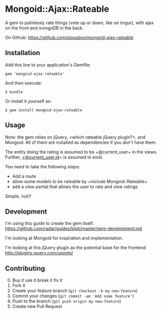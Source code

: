 # Mongoid::Ajax::Rateable

A gem to painlessly rate things (vote up or down, like on imgur), with ajax on the front and mongoDB in the back.

On Github: https://github.com/piousbox/mongoid-ajax-rateable

## Installation

Add this line to your application's Gemfile:

    gem 'mongoid-ajax-rateable'

And then execute:

    $ bundle

Or install it yourself as:

    $ gem install mongoid-ajax-rateable

## Usage

Note: the gem relies on jQuery, <which rateable jQuery plugin?>, and Mongoid. All of them are installed as dependencies if you don't have them. 

The entity doing the rating is assumed to be +@current_user+ in the views. Further, +@current_user.id+ is assumed to exist.

You need to take the following steps:
 - Add a route
 - allow some models to be rateable by +include Mongoid::Rateable+
 - add a view partial that allows the user to rate and view ratings

Simple, huh?

## Development

I'm using this guide to create the gem itself: https://github.com/radar/guides/blob/master/gem-development.md

I'm looking at Mongoid for inspiration and implementation.

I'm looking at this jQuery plugin as the potential base for the frontend: http://plugins.jquery.com/upvote/

## Contributing

0. Buy it use it break it fix it
1. Fork it
2. Create your feature branch (`git checkout -b my-new-feature`)
3. Commit your changes (`git commit -am 'Add some feature'`)
4. Push to the branch (`git push origin my-new-feature`)
5. Create new Pull Request
